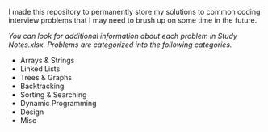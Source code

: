 I made this repository  to permanently store my solutions to common coding interview problems that I may need to brush up on some time in the future.

*You can look for additional information about each problem in Study Notes.xlsx. Problems are categorized into the following categories.*
- Arrays & Strings
- Linked Lists
- Trees & Graphs
- Backtracking
- Sorting & Searching
- Dynamic Programming
- Design
- Misc



